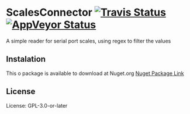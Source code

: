  ScalesConnector [![Travis Status](https://api.travis-ci.org/Monteiro-s/ScalesConnector.svg?branch=master)](//travis-ci.org/Monteiro-s/ScalesConnector) [![AppVeyor Status](https://ci.appveyor.com/api/projects/status/ph7sag7v3uot2tvi/branch/master?svg=true)](https://ci.appveyor.com/project/luccasmf/scalesconnector/branch/master)
========

A simple reader for serial port scales, using regex to filter the values


## Instalation
This o package is available to download at Nuget.org
[Nuget Package Link](https://www.nuget.org/packages/ScalesConnector/)


## License
License: GPL-3.0-or-later


